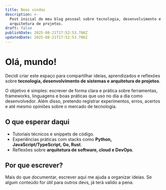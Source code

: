 ```yaml
---
title: Boas vindas
description: >-
  Post inicial do meu blog pessoal sobre tecnologia, desenvolvimento e
  arquitetura de projetos.
draft: false
publishDate: 2025-08-21T17:52:53.786Z
updatedDate: 2025-08-21T17:52:53.786Z
---
```


# Olá, mundo!

Decidi criar este espaço para compartilhar ideias, aprendizados e reflexões sobre **tecnologia, desenvolvimento de sistemas e arquitetura de projetos**.

O objetivo é simples: escrever de forma clara e prática sobre ferramentas, frameworks, linguagens e boas práticas que uso no dia a dia como desenvolvedor. Além disso, pretendo registrar experimentos, erros, acertos e até mesmo opiniões sobre o mercado de tecnologia.

## O que esperar daqui

* Tutoriais técnicos e snippets de código.
* Experiências práticas com stacks como **Python, JavaScript/TypeScript, Go, Rust**.
* Reflexões sobre **arquitetura de software, cloud e DevOps**.

## Por que escrever?

Mais do que documentar, escrever aqui me ajuda a organizar ideias. Se algum conteúdo for útil para outros devs, já terá valido a pena.
